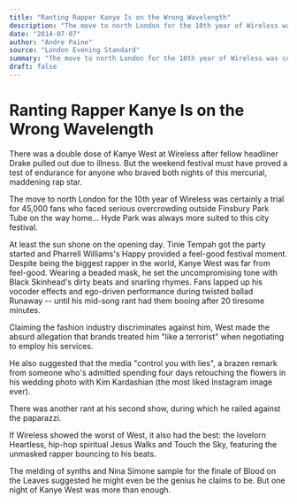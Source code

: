 ```yaml
---
title: "Ranting Rapper Kanye Is on the Wrong Wavelength"
description: "The move to north London for the 10th year of Wireless was certainly a trial for 45,000 fans who faced serious overcrowding outside Finsbury Park Tube on the way home. At least the sun shone on the op..."
date: "2014-07-07"
author: "Andre Paine"
source: "London Evening Standard"
summary: "The move to north London for the 10th year of Wireless was certainly a trial for 45,000 fans who faced serious overcrowding outside Finsbury Park Tube on the way home. At least the sun shone on the opening day, Tinie Tempah got the party started and Pharrell Williams's Happy provided a feel-good festival moment. If Wireless showed the worst of West, it also had the best: the lovelorn Heartless, hip-hop spiritual Jesus Walks and Touch the Sky"
draft: false
---
```


# Ranting Rapper Kanye Is on the Wrong Wavelength

There was a double dose of Kanye West at Wireless after fellow headliner Drake pulled out due to illness. But the weekend festival must have proved a test of endurance for anyone who braved both nights of this mercurial, maddening rap star.

The move to north London for the 10th year of Wireless was certainly a trial for 45,000 fans who faced serious overcrowding outside Finsbury Park Tube on the way home... Hyde Park was always more suited to this city festival.

At least the sun shone on the opening day. Tinie Tempah got the party started and Pharrell Williams's Happy provided a feel-good festival moment. Despite being the biggest rapper in the world, Kanye West was far from feel-good. Wearing a beaded mask, he set the uncompromising tone with Black Skinhead's dirty beats and snarling rhymes. Fans lapped up his vocoder effects and ego-driven performance during twisted ballad Runaway -- until his mid-song rant had them booing after 20 tiresome minutes.

Claiming the fashion industry discriminates against him, West made the absurd allegation that brands treated him "like a terrorist" when negotiating to employ his services.

He also suggested that the media "control you with lies", a brazen remark from someone who's admitted spending four days retouching the flowers in his wedding photo with Kim Kardashian (the most liked Instagram image ever).

There was another rant at his second show, during which he railed against the paparazzi.

If Wireless showed the worst of West, it also had the best: the lovelorn Heartless, hip-hop spiritual Jesus Walks and Touch the Sky, featuring the unmasked rapper bouncing to his beats.

The melding of synths and Nina Simone sample for the finale of Blood on the Leaves suggested he might even be the genius he claims to be. But one night of Kanye West was more than enough.
